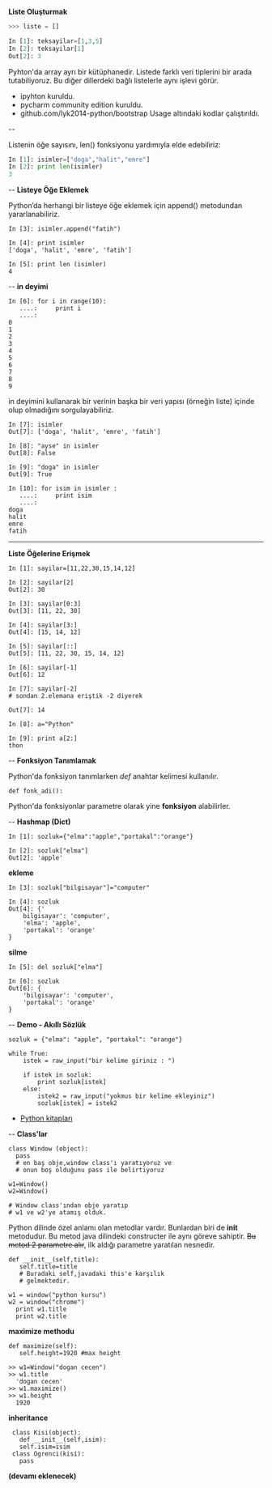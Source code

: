 **Liste Oluşturmak**

```python
>>> liste = []

In [1]: teksayilar=[1,3,5]
In [2]: teksayilar[1]
Out[2]: 3
```

Pyhton'da array ayrı bir kütüphanedir. Listede farklı veri tiplerini bir arada tutabiliyoruz. Bu diğer dillerdeki bağlı listelerle aynı işlevi görür.


* ipyhton kuruldu.
* pycharm community edition kuruldu.
* github.com/lyk2014-python/bootstrap Usage altındaki kodlar çalıştırıldı.

--

Listenin öğe sayısını,  len() fonksiyonu yardımıyla elde edebiliriz:

```python
In [1]: isimler=["doga","halit","emre"]
In [2]: print len(isimler)
3
```

--
**Listeye Öğe Eklemek**

Python’da herhangi bir listeye öğe eklemek için append() metodundan yararlanabiliriz.

```
In [3]: isimler.append("fatih")

In [4]: print isimler
['doga', 'halit', 'emre', 'fatih']

In [5]: print len (isimler)
4
```

--
**in deyimi**

```
In [6]: for i in range(10):
   ....:     print i
   ....:     
0
1
2
3
4
5
6
7
8
9
```

in deyimini kullanarak bir verinin başka bir veri yapısı (örneğin liste) içinde olup olmadığını sorgulayabiliriz.

```
In [7]: isimler
Out[7]: ['doga', 'halit', 'emre', 'fatih']

In [8]: "ayse" in isimler
Out[8]: False

In [9]: "doga" in isimler
Out[9]: True

In [10]: for isim in isimler :
   ....:     print isim
   ....:     
doga
halit
emre
fatih
```
---
**Liste Öğelerine Erişmek**

```
In [1]: sayilar=[11,22,30,15,14,12]

In [2]: sayilar[2]
Out[2]: 30

In [3]: sayilar[0:3]
Out[3]: [11, 22, 30]

In [4]: sayilar[3:]
Out[4]: [15, 14, 12]

In [5]: sayilar[::]
Out[5]: [11, 22, 30, 15, 14, 12]

In [6]: sayilar[-1]
Out[6]: 12

In [7]: sayilar[-2] 
# sondan 2.elemana eriştik -2 diyerek

Out[7]: 14

In [8]: a="Python"

In [9]: print a[2:]
thon
```

--
**Fonksiyon Tanımlamak**

Python'da fonksiyon tanımlarken *def* anahtar kelimesi kullanılır.

```
def fonk_adi():
```

Python'da fonksiyonlar parametre olarak yine **fonksiyon** alabilirler.

--
**Hashmap (Dict)**

```
In [1]: sozluk={"elma":"apple","portakal":"orange"}

In [2]: sozluk["elma"]
Out[2]: 'apple'
```

**ekleme**

```
In [3]: sozluk["bilgisayar"]="computer"

In [4]: sozluk
Out[4]: {'
	bilgisayar': 'computer',
	'elma': 'apple',
	'portakal': 'orange'
}
```

**silme**

```
In [5]: del sozluk["elma"]

In [6]: sozluk
Out[6]: {
	'bilgisayar': 'computer',
	'portakal': 'orange'
}
```

--
**Demo - Akıllı Sözlük**

```
sozluk = {"elma": "apple", "portakal": "orange"}

while True:
    istek = raw_input("bir kelime giriniz : ")

    if istek in sozluk:
        print sozluk[istek]
    else:
        istek2 = raw_input("yokmus bir kelime ekleyiniz")
        sozluk[istek] = istek2
```

* <a href="https://github.com/lyk2014-python/pykitap">Python kitapları</a>


--
**Class'lar**

```
class Window (object):
  pass
  # en baş obje,window class'ı yaratıyoruz ve
  # onun boş olduğunu pass ile belirtiyoruz

w1=Window()
w2=Window()

# Window class'ından obje yaratıp 
# w1 ve w2'ye atamış olduk.
```

Python dilinde özel anlamı olan metodlar vardır. Bunlardan biri de **__init__** metodudur. Bu metod java dilindeki constructer ile aynı göreve sahiptir.
<del>Bu metod 2 parametre alır</del>, ilk aldığı parametre yaratılan nesnedir.

```
def __init__(self,title):
   self.title=title
   # Buradaki self,javadaki this'e karşılık
   # gelmektedir.

w1 = window("python kursu")
w2 = window("chrome")
  print w1.title
  print w2.title
```
**maximize methodu**

```
def maximize(self):
   self.height=1920 #max height
```
```
>> w1=Window("dogan cecen")
>> w1.title
  'dogan cecen'
>> w1.maximize()
>> w1.height
  1920
```
**inheritance**

```
 class Kisi(object):
   def __init__(self,isim):
   self.isim=isim
 class Ogrenci(kisi):
   pass
```

**(devamı eklenecek)**
